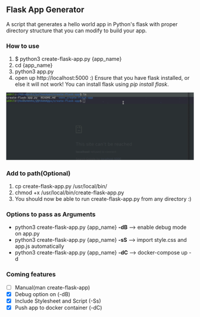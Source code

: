 ## Flask App Generator

A script that generates a hello world app in Python's flask with proper directory structure that you can modify to build your app.

### How to use
1. $ python3 create-flask-app.py {app_name}
2. cd {app_name}
3. python3 app.py
4. open up http://localhost:5000 :)
Ensure that you have flask installed, or else it will not work! You can install flask using _pip install flask_.

![](create-flask-app.gif)

### Add to path(Optional)
1. cp create-flask-app.py /usr/local/bin/
2. chmod +x /usr/local/bin/create-flask-app.py
3. You should now be able to run create-flask-app.py from any directory :)

### Options to pass as Arguments
- python3 create-flask-app.py {app_name} **-dB** --> enable debug mode on app.py
- python3 create-flask-app.py {app_name} **-sS** --> import style.css and app.js automatically
- python3 create-flask-app.py {app_name} **-dC** --> docker-compose up -d

### Coming features
- [ ] Manual(man create-flask-app)
- [x] Debug option on (-dB)
- [x] Include Stylesheet and Script (-Ss)
- [x] Push app to docker container (-dC)
